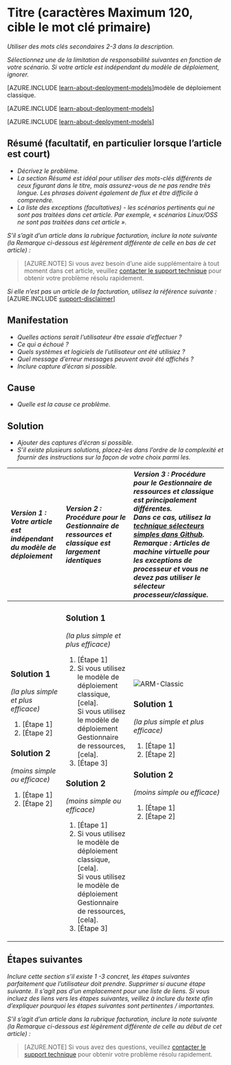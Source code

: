 <properties
   pageTitle="Titre de la page qui s’affiche dans les résultats d’onglet et recherche de navigateur"
   description="Description de l’article qui s’affichera dans les pages d’accueil et dans la plupart des résultats de recherche"
   services="service-name"
   documentationCenter="dev-center-name"
   authors="GitHub-alias-of-only-one-author"
   manager="manager-alias"
   editor=""
   tags="comma-separates-additional-tags-if-required"/>

<tags
   ms.service="required"
   ms.devlang="may be required"
   ms.topic="article"
   ms.tgt_pltfrm="may be required"
   ms.workload="required"
   ms.date="mm/dd/yyyy"
   ms.author="Your MSFT alias or your full email address;semicolon separates two or more"/>

# <a name="title-maximum-120-characters-target-the-primary-keyword"></a>Titre (caractères Maximum 120, cible le mot clé primaire)

_Utiliser des mots clés secondaires 2-3 dans la description._

_Sélectionnez une de la limitation de responsabilité suivantes en fonction de votre scénario. Si votre article est indépendant du modèle de déploiement, ignorer._

[AZURE.INCLUDE [learn-about-deployment-models](../../includes/learn-about-deployment-models-rm-include.md)]modèle de déploiement classique.

[AZURE.INCLUDE [learn-about-deployment-models](../../includes/learn-about-deployment-models-classic-include.md)]

[AZURE.INCLUDE [learn-about-deployment-models](../../learn-about-deployment-models-both-include.md)]

## <a name="summary-optional-especially-when-the-article-is-short"></a>Résumé (facultatif, en particulier lorsque l’article est court)

- _Décrivez le problème._
- _La section Résumé est idéal pour utiliser des mots-clés différents de ceux figurant dans le titre, mais assurez-vous de ne pas rendre très longue. Les phrases doivent également de flux et être difficile à comprendre._
- _La liste des exceptions (facultatives) - les scénarios pertinents qui ne sont pas traitées dans cet article. Par exemple, « scénarios Linux/OSS ne sont pas traitées dans cet article »._

_S’il s’agit d’un article dans la rubrique facturation, inclure la note suivante (la Remarque ci-dessous est légèrement différente de celle en bas de cet article) :_
> [AZURE.NOTE] Si vous avez besoin d’une aide supplémentaire à tout moment dans cet article, veuillez [contacter le support technique](https://portal.azure.com/?#blade/Microsoft_Azure_Support/HelpAndSupportBlade) pour obtenir votre problème résolu rapidement.

_Si elle n’est pas un article de la facturation, utilisez la référence suivante :_
[AZURE.INCLUDE [support-disclaimer](../../includes/support-disclaimer.md)]

## <a name="symptom"></a>Manifestation

- _Quelles actions serait l’utilisateur être essaie d’effectuer ?_
- _Ce qui a échoué ?_
- _Quels systèmes et logiciels de l’utilisateur ont été utilisiez ?_
- _Quel message d’erreur messages peuvent avoir été affichés ?_
- _Inclure capture d’écran si possible._

## <a name="cause"></a>Cause

- _Quelle est la cause ce problème._

## <a name="solution"></a>Solution

- _Ajouter des captures d’écran si possible._
- _S’il existe plusieurs solutions, placez-les dans l’ordre de la complexité et fournir des instructions sur la façon de votre choix parmi les._

| <em>Version 1 : Votre article est indépendant du modèle de déploiement</em> | <em>Version 2 : Procédure pour le Gestionnaire de ressources et classique est largement identiques</em> | <em>Version 3 : Procédure pour le Gestionnaire de ressources et classique est principalement différentes. <br />Dans ce cas, utilisez la <a href="https://github.com/Azure/azure-content-pr/blob/master/contributor-guide/custom-markdown-extensions.md#simple-selectors">technique sélecteurs simples dans Github</a>. <br />Remarque : Articles de machine virtuelle pour les exceptions de processeur et vous ne devez pas utiliser le sélecteur processeur/classique.</em> |
|:------------------------------------------------------|:-----------------------------------------------------------|:----------------------------------------------------------------------------------------------------------------------------------------------------------------------------|
| <p><h3>Solution 1</h3><em>(la plus simple et plus efficace)</em></p><ol><li>[Étape 1]</li><li>[Étape 2]</li></ol><p><h3>Solution 2</h3><em>(moins simple ou efficace)</em></p><ol><li>[Étape 1]</li><li>[Étape 2]</li></ol><br /><br /><br /><br /><br /><br /><br /><br /> | <p><h3>Solution 1</h3><em>(la plus simple et plus efficace)</em></p><ol><li>[Étape 1]</li><li>Si vous utilisez le modèle de déploiement classique, [cela].<br />Si vous utilisez le modèle de déploiement Gestionnaire de ressources, [cela].</li><li>[Étape 3]</li></ol><p><h3>Solution 2</h3><em>(moins simple ou efficace)</em></p><ol><li>[Étape 1]</li><li>Si vous utilisez le modèle de déploiement classique, [cela].<br />Si vous utilisez le modèle de déploiement Gestionnaire de ressources, [cela].</li><li>[Étape 3]</li></ol> | <img src="media/markdown-template-for-support-articles-symptom-cause-resolution/rm-classic.png" alt="ARM-Classic"><p><h3>Solution 1</h3><em>(la plus simple et plus efficace)</em></p><ol><li>[Étape 1]</li><li>[Étape 2]</li></ol><p><h3>Solution 2</h3><em>(moins simple ou efficace)</em></p><ol><li>[Étape 1]</li><li>[Étape 2]</li></ol><br /><br /><br /><br /> |

## <a name="next-steps"></a>Étapes suivantes
_Inclure cette section s’il existe 1 -3 concret, les étapes suivantes parfaitement que l’utilisateur doit prendre. Supprimer si aucune étape suivante. Il s’agit pas d’un emplacement pour une liste de liens. Si vous incluez des liens vers les étapes suivantes, veillez à inclure du texte afin d’expliquer pourquoi les étapes suivantes sont pertinentes / importantes._

_S’il s’agit d’un article dans la rubrique facturation, inclure la note suivante (la Remarque ci-dessous est légèrement différente de celle au début de cet article) :_
> [AZURE.NOTE] Si vous avez des questions, veuillez [contacter le support technique](https://portal.azure.com/?#blade/Microsoft_Azure_Support/HelpAndSupportBlade) pour obtenir votre problème résolu rapidement.

